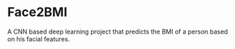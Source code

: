 # Face2BMI
A CNN based deep learning project that predicts the BMI of a person based on his facial features.

